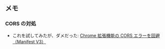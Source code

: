 ## メモ
### CORS の対処
- これを試してみたが、ダメだった: [Chrome 拡張機能の CORS エラーを回避（Manifest V3）](https://qiita.com/not13/items/d805d66814a0bc81dc6a)

